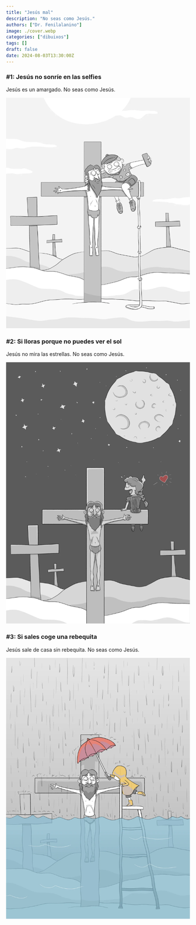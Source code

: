 ```yaml
---
title: "Jesús mal"
description: "No seas como Jesús."
authors: ["Dr. Fenilalanino"]
image: ./cover.webp
categories: ["dibuixos"]
tags: []
draft: false
date: 2024-08-03T13:30:00Z
---
```


### #1: Jesús no sonríe en las selfies

Jesús es un amargado. No seas como Jesús.

![Jesús 101: Jesús no sonríe en las selfies](jesus_sonrie.webp "Jesús 101: Jesús no sonríe en las selfies")

### #2: Si lloras porque no puedes ver el sol

Jesús no mira las estrellas. No seas como Jesús.

![Jesús 102: Si lloras porque no puedes ver el sol](jesus_estrellas.webp "Jesús 102: Si lloras porque no puedes ver el sol")

### #3: Si sales coge una rebequita

Jesús sale de casa sin rebequita. No seas como Jesús.

![Jesús 103: Si sales coge una rebequita](jesus_pluja.webp "Jesús 103: Si sales coge una rebequita")
